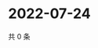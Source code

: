 # 2022-07-24

共 0 条

<!-- BEGIN WEIBO -->
<!-- 最后更新时间 Sun Jul 24 2022 13:10:09 GMT+0800 (China Standard Time) -->

<!-- END WEIBO -->
